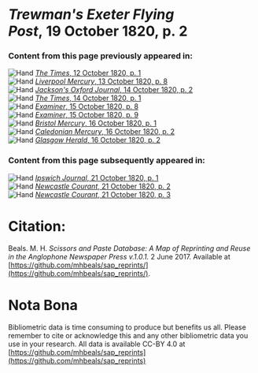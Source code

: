 # *Trewman's Exeter Flying Post*, 19 October 1820, p. 2  
  
### Content from this page previously appeared in:  
![Hand](http://scissorsandpaste.net/wp-content/uploads/2017/06/smallhandpointer.png) [*The Times*, 12 October 1820, p. 1](https://mhbeals.github.io/sap_html/The-Times/The-Times-12-October-1820-p-1)  
![Hand](http://scissorsandpaste.net/wp-content/uploads/2017/06/smallhandpointer.png) [*Liverpool Mercury*, 13 October 1820, p. 8](https://mhbeals.github.io/sap_html/Liverpool-Mercury/Liverpool-Mercury-13-October-1820-p-8)  
![Hand](http://scissorsandpaste.net/wp-content/uploads/2017/06/smallhandpointer.png) [*Jackson's Oxford Journal*, 14 October 1820, p. 2](https://mhbeals.github.io/sap_html/Jackson's-Oxford-Journal/Jackson's-Oxford-Journal-14-October-1820-p-2)  
![Hand](http://scissorsandpaste.net/wp-content/uploads/2017/06/smallhandpointer.png) [*The Times*, 14 October 1820, p. 1](https://mhbeals.github.io/sap_html/The-Times/The-Times-14-October-1820-p-1)  
![Hand](http://scissorsandpaste.net/wp-content/uploads/2017/06/smallhandpointer.png) [*Examiner*, 15 October 1820, p. 8](https://mhbeals.github.io/sap_html/Examiner/Examiner-15-October-1820-p-8)  
![Hand](http://scissorsandpaste.net/wp-content/uploads/2017/06/smallhandpointer.png) [*Examiner*, 15 October 1820, p. 9](https://mhbeals.github.io/sap_html/Examiner/Examiner-15-October-1820-p-9)  
![Hand](http://scissorsandpaste.net/wp-content/uploads/2017/06/smallhandpointer.png) [*Bristol Mercury*, 16 October 1820, p. 1](https://mhbeals.github.io/sap_html/Bristol-Mercury/Bristol-Mercury-16-October-1820-p-1)  
![Hand](http://scissorsandpaste.net/wp-content/uploads/2017/06/smallhandpointer.png) [*Caledonian Mercury*, 16 October 1820, p. 2](https://mhbeals.github.io/sap_html/Caledonian-Mercury/Caledonian-Mercury-16-October-1820-p-2)  
![Hand](http://scissorsandpaste.net/wp-content/uploads/2017/06/smallhandpointer.png) [*Glasgow Herald*, 16 October 1820, p. 2](https://mhbeals.github.io/sap_html/Glasgow-Herald/Glasgow-Herald-16-October-1820-p-2)  
  
### Content from this page subsequently appeared in:  
![Hand](http://scissorsandpaste.net/wp-content/uploads/2017/06/smallhandpointer.png) [*Ipswich Journal*, 21 October 1820, p. 1](https://mhbeals.github.io/sap_html/Ipswich-Journal/Ipswich-Journal-21-October-1820-p-1)  
![Hand](http://scissorsandpaste.net/wp-content/uploads/2017/06/smallhandpointer.png) [*Newcastle Courant*, 21 October 1820, p. 2](https://mhbeals.github.io/sap_html/Newcastle-Courant/Newcastle-Courant-21-October-1820-p-2)  
![Hand](http://scissorsandpaste.net/wp-content/uploads/2017/06/smallhandpointer.png) [*Newcastle Courant*, 21 October 1820, p. 3](https://mhbeals.github.io/sap_html/Newcastle-Courant/Newcastle-Courant-21-October-1820-p-3)  


# Citation: 

Beals. M. H. *Scissors and Paste Database: A Map of Reprinting and Reuse in the Anglophone Newspaper Press v.1.0.1.* 2 June 2017. Available at [https://github.com/mhbeals/sap_reprints/](https://github.com/mhbeals/sap_reprints/). 

# Nota Bona

Bibliometric data is time consuming to produce but benefits us all. Please remember to cite or acknowledge this and any other bibliometric data you use in your research. All data is available CC-BY 4.0 at [https://github.com/mhbeals/sap_reprints](https://github.com/mhbeals/sap_reprints)